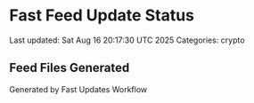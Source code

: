 # Fast Feed Update Status
Last updated: Sat Aug 16 20:17:30 UTC 2025
Categories: crypto

## Feed Files Generated

Generated by Fast Updates Workflow
